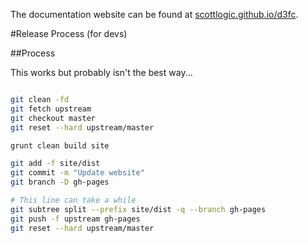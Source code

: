 The documentation website can be found at [scottlogic.github.io/d3fc](https://scottlogic.github.io/d3fc).

#Release Process (for devs)

##Process

This works but probably isn't the best way...

```bash

git clean -fd
git fetch upstream
git checkout master
git reset --hard upstream/master

grunt clean build site

git add -f site/dist
git commit -m "Update website"
git branch -D gh-pages

# This line can take a while
git subtree split --prefix site/dist -q --branch gh-pages
git push -f upstream gh-pages
git reset --hard upstream/master

```
